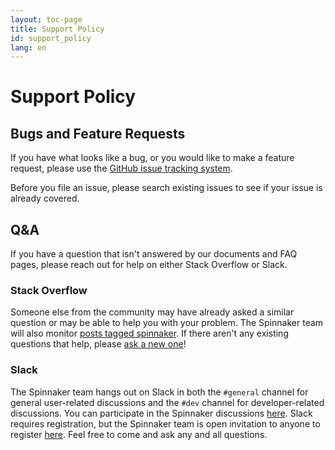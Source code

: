 ```yaml
---
layout: toc-page
title: Support Policy
id: support_policy
lang: en
---
```


# Support Policy

## Bugs and Feature Requests

If you have what looks like a bug, or you would like to make a feature
request, please use the [GitHub issue tracking
system](https://github.com/spinnaker/spinnaker/issues).

Before you file an issue, please search existing issues to see if your
issue is already covered.

## Q&A

If you have a question that isn't answered by our documents and FAQ
pages, please reach out for help on either Stack Overflow or Slack.

### Stack Overflow

Someone else from the community may have already asked a similar
question or may be able to help you with your problem. The Spinnaker
team will also monitor [posts tagged
spinnaker](http://stackoverflow.com/questions/tagged/spinnaker). If
there aren't any existing questions that help, please [ask a new
one](http://stackoverflow.com/questions/ask?tags=spinnaker)!

### Slack

<script async defer src="http://join.spinnaker.io/slackin.js"></script>

The Spinnaker team hangs out on Slack in both the
<code>#general</code> channel for general user-related discussions and
the <code>#dev</code> channel for developer-related discussions. You
can participate in the Spinnaker discussions
[here](https://spinnakerteam.slack.com). Slack requires registration,
but the Spinnaker team is open invitation to anyone to register
[here](http://join.spinnaker.io). Feel free to come and ask any and
all questions.
